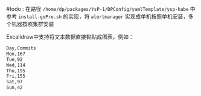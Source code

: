 

#todo : 在路径 `/home/dp/packages/YsP-1/DPConfig/yamlTemplate/ysp-kube` 中 参考 `install-goPre.sh` 的实现，将 `alertmanager` 实现成单机按照单机安装，多个机器按照集群安装




Excalidraw中支持将文本数据直接黏贴成图表，例如：

```bash
Day,Commits
Mon,167 
Tue,92 
Wed,114
Thu,195
Fri,155
Sat,97
Sun,42
```

